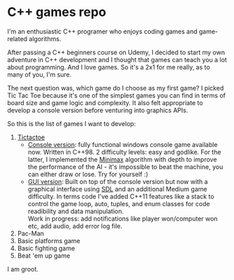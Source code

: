 # C++ games repo

I'm an enthusiastic C++ programer who enjoys coding games and game-related algorithms. 

After passing a C++ beginners course on Udemy, I decided to start my own adventure in C++ development and I thought 
that games can teach you a lot about programming. And I love games. So it's a 2x1 for me really, as to many of you, 
I'm sure.

The next question was, which game do I choose as my first game? I picked Tic Tac Toe because it's one of the simplest
games you can find in terms of board size and game logic and complexity. It also felt appropriate to develop a console version before venturing into graphics APIs.

So this is the list of games I want to develop: 
1. [Tictactoe](https://en.wikipedia.org/wiki/Tic-tac-toe)
   * [Console version](https://github.com/amonteir/games/tree/master/tictactoe): fully functional windows console game available now. Written in C++98. 2 difficulty levels: easy and godlike. For the latter, I implemented the [Minimax](https://en.wikipedia.org/wiki/Minimax) algorithm with depth to improve the performance of the AI - it's impossible to beat the machine, you can either draw or lose. Try for yourself :)
   * [GUI version](https://github.com/amonteir/games/tree/master/tictactoe_gui): Built on top of the console version but now with a  graphical interface using [SDL](https://www.libsdl.org/) and an additional Medium game difficulty. In terms code I've added C++11 features like a stack to control the game loop, auto, tuples, and enum classes for code readibility and data manipulation. 
   <br/>Work in progress: add notifications like player won/computer won etc, add audio, add error log file.
2. Pac-Man
3. Basic platforms game
4. Basic fighting game
5. Beat 'em up game

I am groot.
